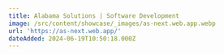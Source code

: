 ```yaml
---
title: Alabama Solutions | Software Development
image: /src/content/showcase/_images/as-next.web.app.webp
url: 'https://as-next.web.app/'
dateAdded: 2024-06-19T10:50:18.000Z
---
```


